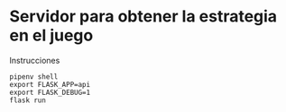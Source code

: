 # Servidor para obtener la estrategia en el juego

Instrucciones

```
pipenv shell
export FLASK_APP=api
export FLASK_DEBUG=1
flask run
```
